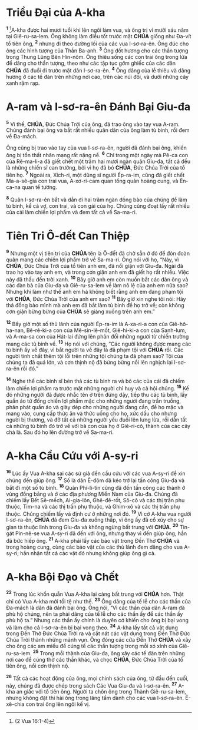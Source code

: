 # Triều Đại của A-kha
<sup><b>1</b></sup> [^1@-462befc0-d773-4fcf-9f50-87cf318e0204]A-kha được hai mươi tuổi khi lên ngôi làm vua, và ông trị vì mười sáu năm tại Giê-ru-sa-lem. Ông không làm điều tốt trước mặt **CHÚA** giống như Đa-vít tổ tiên ông, <sup><b>2</b></sup> nhưng đi theo đường lối của các vua I-sơ-ra-ên. Ông đúc cho ông các hình tượng của Thần Ba-anh. <sup><b>3</b></sup> Ông đốt hương cho các thần tượng trong Thung Lũng Bên Hin-nôm. Ông thiêu sống các con trai ông trong lửa để dâng cho thần tượng, theo như các tập tục gớm ghiếc của các dân **CHÚA** đã đuổi đi trước mặt dân I-sơ-ra-ên. <sup><b>4</b></sup> Ông dâng của lễ thiêu và dâng hương ở các tế đàn trên những nơi cao, trên các núi đồi, và dưới những cây xanh rậm rạp.

# A-ram và I-sơ-ra-ên Đánh Bại Giu-đa
<sup><b>5</b></sup> Vì thế, **CHÚA**, Đức Chúa Trời của ông, đã trao ông vào tay vua A-ram. Chúng đánh bại ông và bắt rất nhiều quân dân của ông làm tù binh, rồi đem về Đa-mách.

Ông cũng bị trao vào tay của vua I-sơ-ra-ên, người đã đánh bại ông, khiến ông bị tổn thất nhân mạng rất nặng nề. <sup><b>6</b></sup> Chỉ trong một ngày mà Pê-ca con của Rê-ma-li-a đã giết chết một trăm hai mươi ngàn quân Giu-đa, tất cả đều là những chiến sĩ can trường, bởi vì họ đã bỏ **CHÚA**, Đức Chúa Trời của tổ tiên họ. <sup><b>7</b></sup> Ngoài ra, Xích-ri, một dũng sĩ người Ép-ra-im, cũng đã giết chết Ma-a-sê-gia con trai vua, A-xơ-ri-cam quan tổng quản hoàng cung, và Ên-ca-na quan tể tướng.

<sup><b>8</b></sup> Quân I-sơ-ra-ên bắt và dẫn đi hai trăm ngàn đồng bào của chúng để làm tù binh, kể cả vợ, con trai, và con gái của họ. Chúng cũng đoạt lấy rất nhiều của cải làm chiến lợi phẩm và đem tất cả về Sa-ma-ri.

# Tiên Tri Ô-đết Can Thiệp
<sup><b>9</b></sup> Nhưng một vị tiên tri của **CHÚA** tên là Ô-đết đã chờ sẵn ở đó để đón đoàn quân mang các chiến lợi phẩm trở về Sa-ma-ri. Ông nói với họ, “Này, vì **CHÚA**, Đức Chúa Trời của tổ tiên anh em, đã nổi giận với Giu-đa. Ngài đã trao họ vào tay anh em, và trong cơn giận anh em đã giết họ rất nhiều. Việc này đã thấu đến trời xanh. <sup><b>10</b></sup> Bây giờ anh em còn muốn bắt các đàn ông và các đàn bà của Giu-đa và Giê-ru-sa-lem về làm nô lệ của anh em nữa sao? Nhưng khi làm như thế anh em há không biết rằng anh em đang phạm tội với **CHÚA**, Đức Chúa Trời của anh em sao? <sup><b>11</b></sup> Bây giờ xin nghe tôi nói: Hãy thả đồng bào mình mà anh em đã bắt làm tù binh để họ trở về; còn không cơn giận bừng bừng của **CHÚA** sẽ giáng xuống trên anh em.”

<sup><b>12</b></sup> Bấy giờ một số thủ lãnh của người Ép-ra-im là A-xa-ri-a con của Giê-hô-ha-nan, Bê-rê-ki-a con của Mê-sin-lê-mốt, Giê-hi-ki-a con của Sanh-lum, và A-ma-sa con của Hát-lai đứng lên phản đối những người từ chiến trường mang các tù binh về. <sup><b>13</b></sup> Họ nói với chúng, “Các người không được mang các tù binh ấy về đây, vì bắt người ta về đây là đã phạm tội với **CHÚA** rồi. Các người tính chất thêm tội lỗi trên những tội chúng ta đã phạm sao? Tội của chúng ta đã quá lớn, và cơn thịnh nộ đã bừng bừng nổi lên nghịch lại I-sơ-ra-ên rồi đó.”

<sup><b>14</b></sup> Nghe thế các binh sĩ bèn thả các tù binh ra và bỏ các của cải đã chiếm làm chiến lợi phẩm ra trước mặt những người chỉ huy và cả hội chúng. <sup><b>15</b></sup> Kế đó những người đã được nhắc tên ở trên đứng dậy, tiếp thu các tù binh, lấy quần áo từ đống chiến lợi phẩm mặc cho những người đang trần truồng, phân phát quần áo và giày dép cho những người đang cần, để họ mặc và mang vào, cung cấp thức ăn và thức uống cho họ, xức dầu cho nhưng người bị thương, và đỡ tất cả những người yếu đuối lên lưng lừa, rồi dẫn tất cả những tù binh đó trở về với bà con của họ ở Giê-ri-cô, thành của các cây chà là. Sau đó họ lên đường trở về Sa-ma-ri.

# A-kha Cầu Cứu với A-sy-ri
<sup><b>16</b></sup> Lúc ấy Vua A-kha sai các sứ giả đến cầu cứu với các vua A-sy-ri để xin chúng đến giúp ông. <sup><b>17</b></sup> Số là dân Ê-đôm đã kéo trở lại tấn công Giu-đa và bắt đi một số tù binh. <sup><b>18</b></sup> Quân Phi-li-tin cũng đã đến tấn công các thành ở vùng đồng bằng và ở các địa phương Miền Nam của Giu-đa. Chúng đã chiếm lấy Bết Sê-mếch, Ai-gia-lôn, Ghê-đê-rốt, Sô-cô và các thị trấn phụ thuộc, Tim-na và các thị trấn phụ thuộc, và Ghim-xô và các thị trấn phụ thuộc. Chúng chiếm lấy và định cư ở những nơi đó. <sup><b>19</b></sup> Vì cớ A-kha vua người I-sơ-ra-ên, **CHÚA** đã đem Giu-đa xuống thấp, vì ông ấy đã cổ xúy cho sự gian tà thuộc linh trong Giu-đa và không ngừng bất trung với **CHÚA**. <sup><b>20</b></sup> Tin-gát Pin-nê-se vua A-sy-ri đã đến với ông, nhưng thay vì đến giúp ông, hắn đã bức hiếp ông. <sup><b>21</b></sup> A-kha phải lấy các bảo vật trong Đền Thờ **CHÚA** và trong hoàng cung, cùng các bảo vật của các thủ lãnh đem dâng cho vua A-sy-ri; hắn nhận tất cả các vật đó nhưng không giúp ông gì cả.

# A-kha Bội Đạo và Chết
<sup><b>22</b></sup> Trong lúc khốn quẫn Vua A-kha lại càng bất trung với **CHÚA** hơn. Thật chỉ có Vua A-kha mới tồi tệ như thế. <sup><b>23</b></sup> Ông dâng của tế lễ cho các thần của Đa-mách là dân đã đánh bại ông. Ông nói, “Vì các thần của dân A-ram đã phù hộ chúng, nên ta phải dâng của tế lễ cho các thần ấy để các thần ấy phù hộ ta.” Nhưng các thần ấy chính là duyên cớ khiến cho ông bị bại vong và làm cho cả I-sơ-ra-ên bị bại vong theo. <sup><b>24</b></sup> A-kha lấy tất cả vật dụng trong Đền Thờ Đức Chúa Trời ra và cắt nát các vật dụng trong Đền Thờ Đức Chúa Trời thành những mảnh vụn. Ông đóng các cửa Đền Thờ **CHÚA** và xây cho ông các am miếu để cúng tế các thần tượng trong mỗi xó xỉnh của Giê-ru-sa-lem. <sup><b>25</b></sup> Trong mỗi thành của Giu-đa, ông xây các tế đàn trên những nơi cao để cúng thờ các thần khác, và chọc **CHÚA**, Đức Chúa Trời của tổ tiên ông, nổi cơn thịnh nộ.

<sup><b>26</b></sup> Tất cả các hoạt động của ông, mọi chính sách của ông, từ đầu đến cuối, này, chúng đã được chép trong sách Các Vua Giu-đa và I-sơ-ra-ên. <sup><b>27</b></sup> A-kha an giấc với tổ tiên ông. Người ta chôn ông trong Thành Giê-ru-sa-lem, nhưng không đặt thi hài ông trong lăng tẩm dành cho các vua I-sơ-ra-ên. Ê-xê-chia con trai ông lên ngôi kế vị.

[^1@-462befc0-d773-4fcf-9f50-87cf318e0204]: (2 Vua 16:1-4)